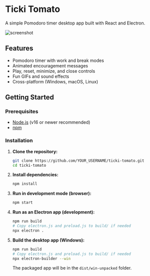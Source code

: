 # Ticki Tomato

A simple Pomodoro timer desktop app built with React and Electron.

![screenshot]([./assets/screenshot.png]([https://github.com/TevyTrial/ticki-tomato/issues/1#issue-3422713682](https://private-user-images.githubusercontent.com/188253644/490117916-d86e19c9-429a-47ac-bac1-1ca854601cf0.png?jwt=eyJ0eXAiOiJKV1QiLCJhbGciOiJIUzI1NiJ9.eyJpc3MiOiJnaXRodWIuY29tIiwiYXVkIjoicmF3LmdpdGh1YnVzZXJjb250ZW50LmNvbSIsImtleSI6ImtleTUiLCJleHAiOjE3NTgwMzU5MTIsIm5iZiI6MTc1ODAzNTYxMiwicGF0aCI6Ii8xODgyNTM2NDQvNDkwMTE3OTE2LWQ4NmUxOWM5LTQyOWEtNDdhYy1iYWMxLTFjYTg1NDYwMWNmMC5wbmc_WC1BbXotQWxnb3JpdGhtPUFXUzQtSE1BQy1TSEEyNTYmWC1BbXotQ3JlZGVudGlhbD1BS0lBVkNPRFlMU0E1M1BRSzRaQSUyRjIwMjUwOTE2JTJGdXMtZWFzdC0xJTJGczMlMkZhd3M0X3JlcXVlc3QmWC1BbXotRGF0ZT0yMDI1MDkxNlQxNTEzMzJaJlgtQW16LUV4cGlyZXM9MzAwJlgtQW16LVNpZ25hdHVyZT03Mzk5YmNjOWE0Nzg3NmFlNTNkMTlkMzgzYjdlYTJlYTUzY2Y0Yjg3YTI5NzFmZWYzNGFmNzM5MWQzYzhmODc1JlgtQW16LVNpZ25lZEhlYWRlcnM9aG9zdCJ9.ffziB-1eJ0XDzfwY--y_o9XLXRvTNa3Ym8mgHhe70xE))) 
## Features

- Pomodoro timer with work and break modes
- Animated encouragement messages
- Play, reset, minimize, and close controls
- Fun GIFs and sound effects
- Cross-platform (Windows, macOS, Linux)

## Getting Started

### Prerequisites

- [Node.js](https://nodejs.org/) (v16 or newer recommended)
- [npm](https://www.npmjs.com/)

### Installation

1. **Clone the repository:**
   ```bash
   git clone https://github.com/YOUR_USERNAME/ticki-tomato.git
   cd ticki-tomato
   ```

2. **Install dependencies:**
   ```bash
   npm install
   ```

3. **Run in development mode (browser):**
   ```bash
   npm start
   ```

4. **Run as an Electron app (development):**
   ```bash
   npm run build
   # Copy electron.js and preload.js to build/ if needed
   npx electron .
   ```

5. **Build the desktop app (Windows):**
   ```bash
   npm run build
   # Copy electron.js and preload.js to build/ if needed
   npx electron-builder --win
   ```
   The packaged app will be in the `dist/win-unpacked` folder.




